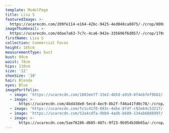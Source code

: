 ```yaml
---
template: ModelPage
title: Lisa S
featuredImage: >-
  https://ucarecdn.com/209fe114-e164-42bc-9425-4ed048ca8075/-/crop/800x385/0,0/-/preview/
imageThumbnail: >-
  https://ucarecdn.com/ddae7a63-7c7c-4ca6-942e-335696f6d857/-/crop/170x261/227,266/-/preview/
firstName: Lisa S
collection: Commercial Faces
height: 185cm
measurementType: bust
bust: 99cm
waist: 78cm
hips: 110cm
size: '12'
shoeSize: '10'
hair: Blonde
eyes: Blue
imagePortfolio:
  - image: 'https://ucarecdn.com/1603ee7f-33e2-4b5d-a919-8f4ebfef9bb2/'
  - image: >-
      https://ucarecdn.com/4bd43de0-5ecd-4ec9-8b2f-f46a41fd0c78/-/crop/542x757/98,206/-/preview/
  - image: 'https://ucarecdn.com/fc1c41f0-893c-4ebe-8fdf-c92e64c53217/'
  - image: 'https://ucarecdn.com/52a4cdfa-9bb9-4adb-b689-134ab6888997/'
  - image: >-
      https://ucarecdn.com/5ae76286-d605-407c-9f23-9b954b30b65a/-/crop/640x767/0,196/-/preview/
---
```


